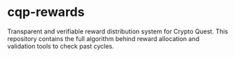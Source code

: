 # cqp-rewards
Transparent and verifiable reward distribution system for Crypto Quest. This repository contains the full algorithm behind reward allocation and validation tools to check past cycles.

